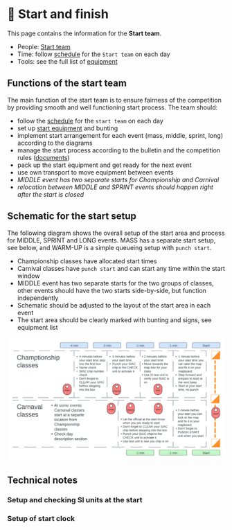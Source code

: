 # 🚀 Start and finish

This page contains the information for the **Start team**.

- People: [Start team](people:start)
- Time: follow [schedule](schedule:warmup) for the `Start team` on each day
- Tools: see the full list of [equipment](equipment:start)

## Functions of the start team

The main function of the start team is to ensure fairness of the competition by providing smooth and well functioning start process.  The team should:

- follow the [schedule](schedule:warmup) for the `start team` on each day
- set up [start equipment](equipment:start) and bunting 
- implement start arrangement for each event (mass, middle, sprint, long) according to the diagrams
- manage the start process according to the bulletin and the competition rules ([documents](home:documents))
- pack up the start equipment and get ready for the next event
- use own transport to move equipment between events
- *MIDDLE event has two separate starts for Championship and Carnival*
- *relocation between MIDDLE and SPRINT events should happen right after the start is closed*

## Schematic for the start setup

The following diagram shows the overall setup of the start area and process for MIDDLE, SPRINT and LONG events.  MASS has a separate start setup, see below, and WARM-UP is a simple queueing setup with `punch start`.

- Championship classes have allocated start times
- Carnival classes have `punch start` and can start any time within the start window
- MIDDLE event has two separate starts for the two groups of classes, other events should have the two starts side-by-side, but function independently
- Schematic should be adjusted to the layout of the start area in each event
- The start area should be clearly marked with bunting and signs, see equipment list

![](_static/img/start_diagram.png)

## Technical notes

### Setup and checking SI units at the start

### Setup of start clock
